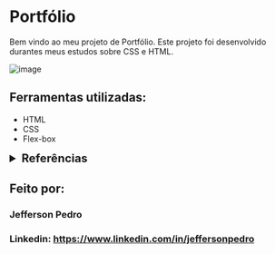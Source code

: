 # Portfólio

Bem vindo ao meu projeto de Portfólio. Este projeto foi desenvolvido durantes meus estudos sobre CSS e HTML.

![image](https://github.com/user-attachments/assets/5348d584-617a-4e73-b1ec-286fc1ef8a68)

## Ferramentas utilizadas:

- HTML
- CSS
- Flex-box

<details>
  <summary style="font-size: 1.25rem; font-weight: bold">Referências</summary>

- [CSS: seletores avançados que facilitam o desenvolvimento](https://www.alura.com.br/artigos/css-seletores-avancados-aplicacoes-web)
- [Começando a organizar seu CSS](https://www.alura.com.br/artigos/comecando-a-organizar-seu-css)
- [Criando componentes CSS com o padrão BEM](https://www.alura.com.br/artigos/criando-componentes-css-com-padrao-bem)
- [Entendendo como funciona o Box Model e o Box Sizing](https://www.alura.com.br/artigos/entendendo-como-funciona-box-model-e-o-box-sizing)
- [CSS: o que é, como usar no HTML e um Guia para iniciar](https://www.alura.com.br/artigos/css)
- [Reset CSS: O que é, Exemplos, Como Criar e Utilizar](https://www.alura.com.br/artigos/o-que-e-reset-css)
- [Organizando o CSS no seu projeto](https://www.alura.com.br/artigos/organizando-o-css-no-seu-projeto)
- [Guia de Unidades no CSS](https://www.alura.com.br/artigos/guia-de-unidades-no-css)
- [Dúvida sobre viewport em HTML e CSS: Classes, posicionamento e Flexbox](https://cursos.alura.com.br/forum/topico-duvida-viewport-271522)
- [Entendendo como funciona o Box Model e o Box Sizing](https://www.alura.com.br/artigos/entendendo-como-funciona-box-model-e-o-box-sizing)
- [Função do box-sizing: border-box em HTML e CSS](https://cursos.alura.com.br/forum/topico-qual-a-funcao-do-box-sizing-border-box-34779)
- [Flexbox CSS: guia completo, elementos e exemplos](https://www.alura.com.br/artigos/css-guia-do-flexbox)
- [CSS: Flexbox e layouts responsivos](https://www.alura.com.br/conteudo/css-flexbox-layouts-responsivos)
- [Espaçamentos e dimensões](https://www.alura.com.br/apostila-html-css-javascript/05CA-trabalhando-com-tamanhos-e-espacamento)
- [Unidades relativas com EM e REM](https://cursos.alura.com.br/forum/topico-duvida-importacao-da-fonte-281161)
- [Importação da fonte em HTML e CSS: responsividade com mobile-first](https://cursos.alura.com.br/forum/topico-duvida-importacao-da-fonte-281161)
- [Google Fonts - Link ou import?](https://cursos.alura.com.br/forum/topico-google-fonts-link-ou-import-130517)
- [Tailwind: Adicionando fontes customizadas](https://www.wikihow.com/Use-Google-Fonts-in-CSS)
- [Como Importar Google Fonts em Arquivo CSS](https://www.wikihow.com/Use-Google-Fonts-in-CSS)
- [Como Usar Google Fonts em CSS: Importando Google Fonts para CSS](https://www.wikihow.com/Use-Google-Fonts-in-CSS)
- [Tailwind CSS: estilizando a sua página com classes utilitárias](https://www.alura.com.br/conteudo/tailwind-css-estilizando-pagina-classes-utilitarias)
- [Conhecendo padrões de CSS](https://www.alura.com.br/apostila-html-css-javascript/10CA-treinando-display-e-nomenclatura-de-classes)
- [Como fazer o link das redes sociais parecer um botão?](https://cursos.alura.com.br/forum/topico-como-vamos-fazer-o-link-das-redes-sociais-parecer-um-botao-317242)
- [Botão dos links - HTML e CSS: Classes, posicionamento e Flexbox ](https://cursos.alura.com.br/forum/topico-botao-dos-links-309258)
- [Dúvida sobre estilização de botões no curso HTML e CSS: Classes, posicionamento e Flexbox](https://cursos.alura.com.br/forum/topico-duvida-duvida-301971)
- [Como remover linhas dos links dos botões](https://cursos.alura.com.br/forum/topico-linhas-dos-links-dos-botoes-continuam-aparecendo-282291)
- [Erro no estilizando botões - HTML e CSS: Classes, posicionamento e Flexbox](https://cursos.alura.com.br/forum/topico-bug-erro-no-estilizando-botoes-299755)
- [SASS e CSS: estilizando um site](https://www.alura.com.br/conteudo/sass-css-estilizando-site)

### Responsividade

- [Guia de Unidades no CSS - Alura](https://www.alura.com.br/artigos/guia-de-unidades-no-css)
- [Entendendo unidades CSS e quando utilizá-las - DEV Community](https://dev.to/lixeletto/entendendo-unidades-css-e-quando-utiliza-las-3ecc)
- [Unidades de medida no CSS: escolhendo a melhor opção para cada caso - DEV Community](https://dev.to/loresgarcia/unidades-de-medida-no-css-escolhendo-a-melhor-opcao-para-cada-caso-3jh9)
- [PT-BR Unidades Relativas: rem e em - DEV Community](https://dev.to/mbthales/pt-br-unidades-relativas-rem-e-em-4d8j)
- [Técnica para você mudar de pixels(px) para rem!](https://dev.to/gabrlcj/tecnica-para-voce-mudar-de-pixels-px-para-rem-2626)
- [Importância das unidades relativas "Em" e "Rem"](https://cursos.alura.com.br/forum/topico-importancia-das-unidades-relativas-em-e-rem-257614)
- [Guia de Flexbox no CSS](https://www.origamid.com/projetos/flexbox-guia-completo/)
- [A Web Mobile: Design Responsivo e além para uma Web adaptada ao mundo mobile](https://www.casadocodigo.com.br/products/livro-web-mobile?_pos=1&_sid=295b6578a&_ss=r)
- [Podcast sobre CSS e Design Responsivo](https://www.alura.com.br/podcast/tendencias-no-front-end-2022-hipsters-ponto-tech-286-a1368)
- [Flexbox CSS: guia completo, elementos e exemplos](https://www.alura.com.br/artigos/css-guia-do-flexbox)
- [Flexbox - Aprendendo desenvolvimento web](https://developer.mozilla.org/pt-BR/docs/Learn/CSS/CSS_layout/Flexbox)
- [Guia completo de Flexbox - display: flex](https://triangulo.dev/posts/guia-completo-flexbox/)
- [Tutorial de media queries do CSS – resoluções padrão, breakpoints em CSS e tamanhos de telefone](https://www.freecodecamp.org/portuguese/news/tutorial-de-media-queries-do-css-resolucoes-padrao-breakpoints-do-css-e-tamanhos-de-telefone/)
- [Como colocar seu projeto no ar com o Github Pages?](https://www.alura.com.br/artigos/como-colocar-projeto-no-ar-com-github-pages)

</details>

## Feito por:

### Jefferson Pedro

### Linkedin: https://www.linkedin.com/in/jeffersonpedro
